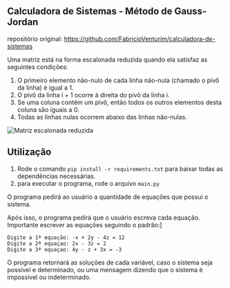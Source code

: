 ## Calculadora de Sistemas - Método de Gauss-Jordan

repositório original: https://github.com/FabricioVenturim/calculadora-de-sistemas

Uma matriz está na forma escalonada reduzida quando ela satisfaz as seguintes condições:

1. O primeiro elemento não-nulo de cada linha não-nula (chamado o pivô da linha) é igual a 1.
2. O pivô da linha i + 1 ocorre à direita do pivô da linha i.
3. Se uma coluna contém um pivô, então todos os outros elementos desta coluna são iguais a 0. 
4. Todas as linhas nulas ocorrem abaixo das linhas não-nulas.

![Matriz escalonada reduzida](https://i.ytimg.com/vi/eYSASx8_nyg/maxresdefault.jpg)

## Utilização

1. Rode o comando `pip install -r requirements.txt` para baixar todas as dependências necessárias.
2. para executar o programa, rode o arquivo `main.py` 

O programa pedirá ao usuário a quantidade de equações que possui o sistema.

Após isso, o programa pedirá que o usuário escreva cada equação. Importante escrever as equações seguindo o padrão:]

```
Digite a 1ª equação: -x + 2y - 4z = 12
Digite a 2ª equaçao: 2x - 3z = 2
Digite a 3ª equaçao: 4y - z + 3x = -3
```

O programa retornará as soluções de cada variável, caso o sistema seja possível e determinado, ou uma mensagem dizendo que o sistema é impossível ou indeterminado. 
